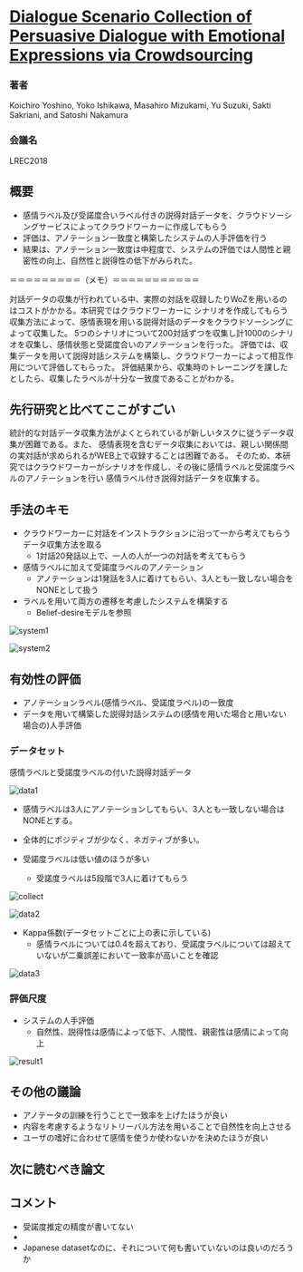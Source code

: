 # [Dialogue Scenario Collection of Persuasive Dialogue with Emotional Expressions via Crowdsourcing](http://www.lrec-conf.org/proceedings/lrec2018/summaries/462.html)

### 著者
Koichiro Yoshino, Yoko Ishikawa, Masahiro Mizukami,
Yu Suzuki, Sakti Sakriani, and Satoshi Nakamura

### 会議名
LREC2018

## 概要
* 感情ラベル及び受諾度合いラベル付きの説得対話データを、クラウドソーシングサービスによってクラウドワーカーに作成してもらう
* 評価は、アノテーション一致度と構築したシステムの人手評価を行う
* 結果は、アノテーション一致度は中程度で、システムの評価では人間性と親密性の向上、自然性と説得性の低下がみられた。


＝＝＝＝＝＝＝＝＝（メモ）＝＝＝＝＝＝＝＝＝＝＝

対話データの収集が行われている中、実際の対話を収録したりWoZを用いるのはコストがかかる。本研究ではクラウドワーカーに
シナリオを作成してもらう収集方法によって、感情表現を用いる説得対話のデータをクラウドソーシングによって収集した。
5つのシナリオについて200対話ずつを収集し計1000のシナリオを収集し、感情状態と受諾度合いのアノテーションを行った。
評価では、収集データを用いて説得対話システムを構築し、クラウドワーカーによって相互作用について評価してもらった。
評価結果から、収集時のトレーニングを課したとしたら、収集したラベルが十分な一致度であることがわかる。

## 先行研究と比べてここがすごい
統計的な対話データ収集方法がよくとられているが新しいタスクに従うデータ収集が困難である。また、
感情表現を含むデータ収集においては、親しい関係間の実対話が求められるがWEB上で収録することは困難である。
そのため、本研究ではクラウドワーカーがシナリオを作成し、その後に感情ラベルと受諾度ラベルのアノテーションを行い
感情ラベル付き説得対話データを収集する。

## 手法のキモ
* クラウドワーカーに対話をインストラクションに沿って一から考えてもらうデータ収集方法を取る
  * 1対話20発話以上で、一人の人が一つの対話を考えてもらう
* 感情ラベルに加えて受諾度ラベルのアノテーション
  * アノテーションは1発話を3人に着けてもらい、3人とも一致しない場合をNONEとして扱う
* ラベルを用いて両方の遷移を考慮したシステムを構築する
  * Belief-desireモデルを参照

![system1](https://github.com/AsaiSara/Scholar/blob/master/picture/Dialogue_sinario_collection_of_persuasive_LRECishikawa_system1.png)

![system2](https://github.com/AsaiSara/Scholar/blob/master/picture/Dialogue_sinario_collection_of_persuasive_LRECishikawa_system2.png)

## 有効性の評価
* アノテーションラベル(感情ラベル、受諾度ラベル)の一致度
* データを用いて構築した説得対話システムの(感情を用いた場合と用いない場合の)人手評価
### データセット
感情ラベルと受諾度ラベルの付いた説得対話データ

![data1](https://github.com/AsaiSara/Scholar/blob/master/picture/Dialogue_sinario_collection_of_persuasive_LRECishikawa_data1.png)

* 感情ラベルは3人にアノテーションしてもらい、3人とも一致しない場合はNONEとする。
* 全体的にポジティブが少なく、ネガティブが多い。
* 受諾度ラベルは低い値のほうが多い

  * 受諾度ラベルは5段階で3人に着けてもらう

![collect](https://github.com/AsaiSara/Scholar/blob/master/picture/Dialogue_sinario_collection_of_persuasive_LRECishikawa_collect1.png)

![data2](https://github.com/AsaiSara/Scholar/blob/master/picture/Dialogue_sinario_collection_of_persuasive_LRECishikawa_data2.png)

* Kappa係数(データセットごとに上の表に示している)
  * 感情ラベルについては0.4を超えており、受諾度ラベルについては超えていないが二乗誤差において一致率が高いことを確認


![data3](https://github.com/AsaiSara/Scholar/blob/master/picture/Dialogue_sinario_collection_of_persuasive_LRECishikawa_data3.png)

### 評価尺度
* システムの人手評価
  *  自然性、説得性は感情によって低下、人間性、親密性は感情によって向上

![result1](https://github.com/AsaiSara/Scholar/blob/master/picture/Dialogue_sinario_collection_of_persuasive_LRECishikawa_result1.png)


## その他の議論
* アノテータの訓練を行うことで一致率を上げたほうが良い
* 内容を考慮するようなリトリーバル方法を用いることで自然性を向上させる
* ユーザの嗜好に合わせて感情を使うか使わないかを決めたほうが良い

## 次に読むべき論文

## コメント
* 受諾度推定の精度が書いてない
* 
* Japanese datasetなのに、それについて何も書いていないのは良いのだろうか

